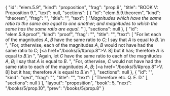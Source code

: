 {
  "id": "elem.5.9",
  "kind": "proposition",
  "frag": "prop.9",
  "title": "BOOK V: Proposition 9.",
  "text": null,
  "sections": [
    {
      "id": "elem.5.9.theorem",
      "kind": "theorem",
      "frag": "",
      "title": "",
      "text": [
        "<var>Magnitudes which have the same ratio to the same are equal to one another</var>; <var>and magnitudes to which the same has the same ratio are equal</var>. "
      ],
      "sections": null
    },
    {
      "id": "elem.5.9.proof",
      "kind": "proof",
      "frag": "",
      "title": "",
      "text": [
        "For let each of the magnitudes <var>A</var>, <var>B</var> have the same ratio to <var>C</var>; I say that <var>A</var> is equal to <var>B</var>. \n      ",
        "For, otherwise, each of the magnitudes <var>A</var>, <var>B</var> would not have had the same ratio to <var>C</var>; [<a href=\"/books/5/#prop.8\">V. 8</a>] but it has; therefore <var>A</var> is equal to <var>B</var>.\n      ",
        "Again, let <var>C</var> have the same ratio to each of the magnitudes <var>A</var>, <var>B</var>; I say that <var>A</var> is equal to <var>B</var>. ",
        "For, otherwise, <var>C</var> would not have had the same ratio to each of the magnitudes <var>A</var>, <var>B</var>; [<a href=\"/books/5/#prop.8\">V. 8</a>] but it has; therefore <var>A</var> is equal to <var>B</var>.\n      "
      ],
      "sections": null
    },
    {
      "id": "",
      "kind": "qed",
      "frag": "",
      "title": "",
      "text": [
        "Therefore etc. Q. E. D."
      ],
      "sections": null
    }
  ],
  "layout": "proposition",
  "book": 5,
  "next": "/books/5/prop.10",
  "prev": "/books/5/prop.8"
}
